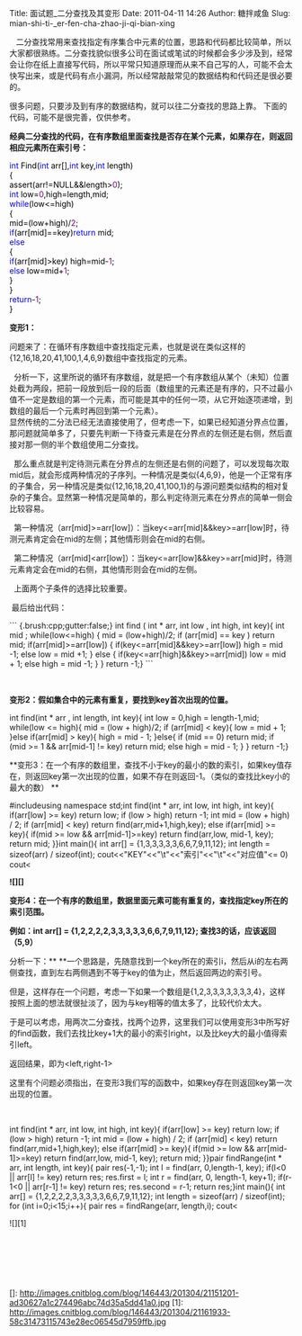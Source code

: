 Title: 面试题_二分查找及其变形
Date: 2011-04-11 14:26
Author: 糖拌咸鱼
Slug: mian-shi-ti-_er-fen-cha-zhao-ji-qi-bian-xing

  
二分查找常用来查找指定有序集合中元素的位置，思路和代码都比较简单，所以大家都很熟练。二分查找貌似很多公司在面试或笔试的时候都会多少涉及到，经常会让你在纸上直接写代码，所以平常只知道原理而从来不自己写的人，可能不会太快写出来，或是代码有点小漏洞，所以经常敲敲常见的数据结构和代码还是很必要的。

</p>

很多问题，只要涉及到有序的数据结构，就可以往二分查找的思路上靠。
下面的代码，可能不是很完善，仅供参考。

</p>

**经典二分查找的代码，在有序数组里面查找是否存在某个元素，如果存在，则返回相应元素所在索引号：**

</p>

<div class="cnblogs_code">

</p>

<div>

<span style="color: #0000ff;">int</span><span style="color: #000000;">
Find(</span><span style="color: #0000ff;">int</span><span
style="color: #000000;"> arr[],</span><span
style="color: #0000ff;">int</span><span style="color: #000000;">
key,</span><span style="color: #0000ff;">int</span><span
style="color: #000000;"> length)  
{  
assert(arr</span><span style="color: #000000;">!=</span><span
style="color: #000000;">NULL</span><span
style="color: #000000;">&&</span><span
style="color: #000000;">length</span><span
style="color: #000000;">\></span><span
style="color: #800080;">0</span><span style="color: #000000;">);  
</span><span style="color: #0000ff;">int</span><span
style="color: #000000;"> low</span><span
style="color: #000000;">=</span><span
style="color: #800080;">0</span><span
style="color: #000000;">,high</span><span
style="color: #000000;">=</span><span
style="color: #000000;">length,mid;  
</span><span style="color: #0000ff;">while</span><span
style="color: #000000;">(low</span><span
style="color: #000000;">\<=</span><span style="color: #000000;">high)  
{  
mid</span><span style="color: #000000;">=</span><span
style="color: #000000;">(low</span><span
style="color: #000000;">+</span><span
style="color: #000000;">high)</span><span
style="color: #000000;">/</span><span
style="color: #800080;">2</span><span style="color: #000000;">;  
</span><span style="color: #0000ff;">if</span><span
style="color: #000000;">(arr[mid]</span><span
style="color: #000000;">==</span><span
style="color: #000000;">key)</span><span
style="color: #0000ff;">return</span><span style="color: #000000;">
mid;  
</span><span style="color: #0000ff;">else</span><span
style="color: #000000;">  
{  
</span><span style="color: #0000ff;">if</span><span
style="color: #000000;">(arr[mid]</span><span
style="color: #000000;">\></span><span style="color: #000000;">key)
high</span><span style="color: #000000;">=</span><span
style="color: #000000;">mid</span><span
style="color: #000000;">-</span><span
style="color: #800080;">1</span><span style="color: #000000;">;  
</span><span style="color: #0000ff;">else</span><span
style="color: #000000;"> low</span><span
style="color: #000000;">=</span><span
style="color: #000000;">mid</span><span
style="color: #000000;">+</span><span
style="color: #800080;">1</span><span style="color: #000000;">;  
}  
}  
</span><span style="color: #0000ff;">return</span><span
style="color: #000000;">-</span><span
style="color: #800080;">1</span><span style="color: #000000;">;  
}</span>

</div>

</p>

<p>

</div>

</p>

**变形1：**

</p>

问题来了：在循环有序数组中查找指定元素，也就是说在类似这样的{12,16,18,20,41,100,1,4,6,9}数组中查找指定的元素。

</p>

  分析一下，这里所说的循环有序数组，就是把一个有序数组从某个（未知）位置处截为两段，把前一段放到后一段的后面（数组里的元素还是有序的，只不过最小值不一定是数组的第一个元素，而可能是其中的任何一项，从它开始逐项递增，到数组的最后一个元素时再回到第一个元素）。  
显然传统的二分法已经无法直接使用了，但考虑一下，如果已经知道分界点位置，那问题就简单多了，只要先判断一下待查元素是在分界点的左侧还是右侧，然后直接对那一侧的半个数组使用二分查找。

</p>

  那么重点就是判定待测元素在分界点的左侧还是右侧的问题了，可以发现每次取mid后，就会形成两种情况的子序列。一种情况是类似{4,6,9}，他是一个正常有序的子集合，另一种情况是类似{12,16,18,20,41,100,1}的与源问题类似结构的相对复杂的子集合。显然第一种情况是简单的，那么判定待测元素在分界点的简单一侧会比较容易。

</p>

  第一种情况（arr[mid]\>=arr[low]）：当key\<=arr[mid]&&key\>=arr[low]时，待测元素肯定会在mid的左侧；其他情形则会在mid的右侧。

</p>

  第二种情况（arr[mid]\<arr[low]）：当key\<=arr[low]&&key\>=arr[mid]时，待测元素肯定会在mid的右侧，其他情形则会在mid的左侧。

</p>

  上面两个子条件的选择比较重要。

</p>

 最后给出代码：

</p>

<div class="cnblogs_Highlighter">

</p>
<p>
``` {.brush:cpp;gutter:false;}
int find ( int * arr, int low , int high, int key){    int mid ;    while(low<=high)  {        mid = (low+high)/2;      if (arr[mid] == key ) return mid;        if(arr[mid]>=arr[low])        {            if(key<=arr[mid]&&key>=arr[low]) high = mid -1;            else low = mid +1;       }        else     {            if(key<=arr[high]&&key>=arr[mid]) low = mid + 1;           else high = mid -1;          }    }    return -1;}
```

</p>
<p>

</div>

</p>

 

</p>

**变形2：假如集合中的元素有重复，要找到key首次出现的位置。**

</p>

<div class="cnblogs_code">

</p>
<p>
    int find(int * arr , int length, int key){    int low = 0,high = length-1,mid;    while(low <= high){        mid = (low + high)/2;        if (arr[mid] < key){            low = mid + 1;        }else if(arr[mid] > key){            high = mid - 1;        }else{            if (mid == 0) return mid;            if (mid >= 1 && arr[mid-1] != key) return mid;            else high = mid - 1;        }    }    return -1;}

</p>
<p>

</div>

</p>

**变形3：在一个有序的数组里，查找不小于key的最小的数的索引，如果key值存在，则返回key第一次出现的位置，如果不存在则返回-1。（类似的查找比key小的最大的数） **

</p>

<div class="cnblogs_code">

</p>
<p>
    #include<iostream>using namespace std;int find(int * arr, int low, int high, int key){    if(arr[low] >= key) return low;    if (low > high) return -1;    int mid = (low + high) / 2;    if (arr[mid] < key) return find(arr,mid+1,high,key);    else if(arr[mid] >= key){        if(mid >= low && arr[mid-1]>=key)            return find(arr,low, mid-1, key);        return mid;    }}int main(){    int arr[] = {1,3,3,3,3,3,6,6,7,9,11,12};    int length = sizeof(arr) / sizeof(int);    cout<<"KEY"<<"\t"<<"索引"<<"\t"<<"对应值"<<endl;    for(int i=0;i<15;i++){        int idx = find(arr,0,length-1,i);        if (idx >= 0)            cout<<i<<"\t"<<idx<<"\t"<<arr[idx]<<endl;        else cout<<i<<"\t"<<idx<<"\t"<<"None"<<endl;    }    return 0;}

</p>
<p>

</div>

</p>

**![][]**

</p>

**变形4：在一个有序的数组里，数据里面元素可能有重复的，查找指定key所在的索引范围。**

</p>

**例如：int arr[] = {1,2,2,2,2,3,3,3,3,3,6,6,7,9,11,12};
查找3的话，应该返回（5,9）**

</p>

分析一下：** **一个思路是，先随意找到一个key所在的索引i，然后从i的左右两侧查找，直到左右两侧遇到不等于key的值为止，然后返回两边的索引号。

</p>

但是，这样存在一个问题，考虑一下如果一个数组是{1,2,3,3,3,3,3,3,3,4}，这样按照上面的想法就很扯淡了，因为与key相等的值太多了，比较代价太大。

</p>

于是可以考虑，用两次二分查找，找两个边界，这里我们可以使用变形3中所写好的find函数，我们去找比key+1大的最小的索引right，以及比key大的最小值得索引left。

</p>

返回结果，即为\<left,right-1\>

</p>

这里有个问题必须指出，在变形3我们写的函数中，如果key存在则返回key第一次出现的位置。

</p>

 

</p>

<div class="cnblogs_code">

</p>
<p>
    int find(int * arr, int low, int high, int key){    if(arr[low] >= key) return low;    if (low > high) return -1;    int mid = (low + high) / 2;    if (arr[mid] < key) return find(arr,mid+1,high,key);    else if(arr[mid] >= key){        if(mid >= low && arr[mid-1]>=key)            return find(arr,low, mid-1, key);        return mid;    }}pair<int,int> findRange(int * arr, int length, int key){    pair<int,int> res(-1,-1);    int l = find(arr, 0,length-1, key);    if(l<0 || arr[l] != key) return res;    res.first = l;    int r = find(arr, 0, length-1, key+1);    if(r-1<0 || arr[r-1] != key) return res;    res.second = r-1;    return res;}int main(){    int arr[] = {1,2,2,2,2,3,3,3,3,3,6,6,7,9,11,12};    int length = sizeof(arr) / sizeof(int);    for (int i=0;i<15;i++){        pair<int,int> res = findRange(arr, length,i);        cout<<i<<"\t"<<res.first<<"\t"<<res.second<<endl;    }    return 0;}

</p>
<p>

</div>

</p>

![][1]

</p>

 

</p>

 

</p>

 

</p>

  []: http://images.cnitblog.com/blog/146443/201304/21151201-ad30627a1c274496abc74d35a5dd41a0.jpg
  [1]: http://images.cnitblog.com/blog/146443/201304/21161933-58c31473115743e28ec06545d7959ffb.jpg
